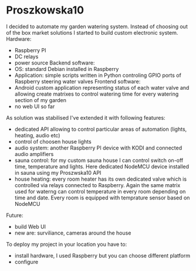 # Proszkowska10
I decided to automate my garden watering system. Instead of choosing out of the box market solutions I started to build custom electronic system.
Hardware:
- Raspberry PI
- DC relays
- power source
Backend software:
- OS: standard Debian installed in Raspberry
- Application: simple scripts written in Python controling GPIO ports of Raspberry steering water valves
Frontend software:
- Android custom application representing status of each water valve and allowing create matrixes to control watering time for every watering section of my garden
- no web UI so far

As solution was stabilised I've extended it with following features:
- dedicated API allowing to control particular areas of automation (lights, heating, audio etc)
- control of choosen house lights
- audio system: another Raspberry PI device with KODI and connected audio amplifiers
- sauna control: for my custom sauna house I can control switch on-off time, temperature and lights. Here dedicated NodeMCU device installed in sauna using my Proszwska10 API
- house heating: every room heater has its own dedicated valve which is controlled via relays connected to Raspberry. Again the same matrix used for waterng can control temperature in every room depending on time and date. Every room is equipped with temprature sensor based on NodeMCU

Future:
- build Web UI
- new are: surviliance, cameras around the house

To deploy my project in your location you have to:
- install hardware, I used Raspberry but you can choose different platform
- configure  
